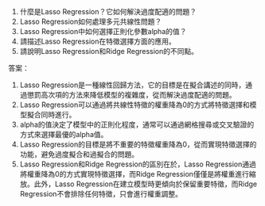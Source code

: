 1. 什麼是Lasso Regression？它如何解決過度配適的問題？
2. Lasso Regression如何處理多元共線性問題？
3. Lasso Regression中如何選擇正則化參數alpha的值？
4. 請描述Lasso Regression在特徵選擇方面的應用。
5. 請說明Lasso Regression和Ridge Regression的不同點。

答案：
1. Lasso Regression是一種線性回歸方法，它的目標是在擬合講述的同時，通過懲罰高次項的方法來降低模型的複雜度，從而解決過度配適的問題。
2. Lasso Regression可以通過將共線性特徵的權重降為0的方式將特徵選擇和模型擬合同時進行。
3. alpha的值決定了模型中的正則化程度，通常可以通過網格搜尋或交叉驗證的方式來選擇最優的alpha值。
4. Lasso Regression的目標是將不重要的特徵權重降為0，從而實現特徵選擇的功能，避免過度擬合和過擬合的問題。
5. Lasso Regression和Ridge Regression的區別在於，Lasso Regression通過將權重降為0的方式實現特徵選擇，而Ridge Regression僅僅是將權重進行縮放。此外，Lasso Regression在建立模型時更傾向於保留重要特徵，而Ridge Regression不會排除任何特徵，只會進行權重調整。